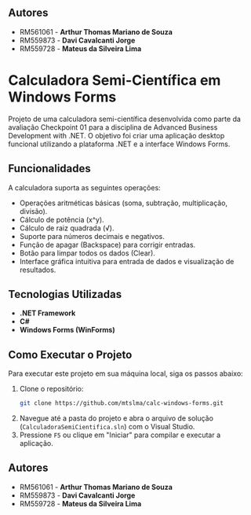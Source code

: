 ## Autores

* RM561061 - **Arthur Thomas Mariano de Souza**
* RM559873 - **Davi Cavalcanti Jorge**
* RM559728 - **Mateus da Silveira Lima**

# Calculadora Semi-Científica em Windows Forms

Projeto de uma calculadora semi-científica desenvolvida como parte da avaliação Checkpoint 01 para a disciplina de Advanced Business Development with .NET. O objetivo foi criar uma aplicação desktop funcional utilizando a plataforma .NET e a interface Windows Forms.

## Funcionalidades

A calculadora suporta as seguintes operações:

* Operações aritméticas básicas (soma, subtração, multiplicação, divisão).
* Cálculo de potência (x^y).
* Cálculo de raiz quadrada (√).
* Suporte para números decimais e negativos.
* Função de apagar (Backspace) para corrigir entradas.
* Botão para limpar todos os dados (Clear).
* Interface gráfica intuitiva para entrada de dados e visualização de resultados.

## Tecnologias Utilizadas

* **.NET Framework**
* **C#**
* **Windows Forms (WinForms)**

## Como Executar o Projeto

Para executar este projeto em sua máquina local, siga os passos abaixo:

1.  Clone o repositório:
    ```bash
    git clone https://github.com/mtslma/calc-windows-forms.git
    ```
2.  Navegue até a pasta do projeto e abra o arquivo de solução (`CalculadoraSemiCientifica.sln`) com o Visual Studio.
3.  Pressione `F5` ou clique em "Iniciar" para compilar e executar a aplicação.

## Autores

* RM561061 - **Arthur Thomas Mariano de Souza**
* RM559873 - **Davi Cavalcanti Jorge**
* RM559728 - **Mateus da Silveira Lima**

